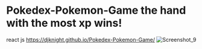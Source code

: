 # Pokedex-Pokemon-Game the hand with the most xp wins!

react js
https://djknight.github.io/Pokedex-Pokemon-Game/
![Screenshot_9](https://user-images.githubusercontent.com/24589212/127240409-be31cba7-bfa0-4688-b715-1f6e7dd4e35a.png)
